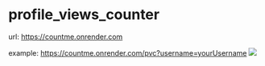 # profile_views_counter

url: https://countme.onrender.com

example: https://countme.onrender.com/pvc?username=yourUsername
![](https://countme.onrender.com/pvcb/?username=pvc_repo&color=red)
